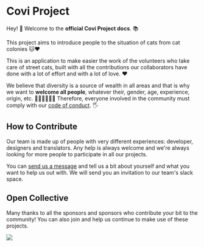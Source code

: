 # Covi Project

Hey! :wave: Welcome to the **official Covi Project docs**. :books:

This project aims to introduce people to the situation of cats from cat colonies 🐱❤️

This is an application to make easier the work of the volunteers who take care of street cats, built with all the contributions our collaborators have done with a lot of effort and with a lot of love. ❤️

We believe that diversity is a source of wealth in all areas and that is why we want to **welcome all people**, whatever their, gender, age, experience, origin, etc. 👱🧔🏽👨🌾👵 Therefore, everyone involved in the community must comply with our [code of conduct](www.infusionvlc.com/rules). 🖐️

## How to Contribute

Our team is made up of people with very different experiences: developer, designers and translators. Any help is always welcome and we're always looking for more people to participate in all our projects.

You can [send us a message](mailto:hola@infusionvlc.com) and tell us a bit about yourself and what you want to help us out with. We will send you an invitation to our team's slack space.

## Open Collective

Many thanks to all the sponsors and sponsors who contribute your bit to the community! You can also join and help us continue to make use of these projects.

<a href="https://opencollective.com/infusionvlc#backers">

![](https://camo.githubusercontent.com/71fd92823a37901ddb65da615f13fea9f3ae9dbf/68747470733a2f2f6f70656e636f6c6c6563746976652e636f6d2f696e667573696f6e766c632f6261636b6572732e7376673f77696474683d383930)

</a>